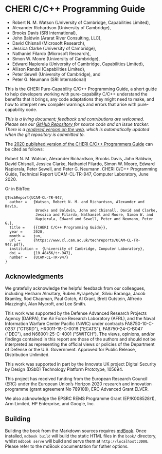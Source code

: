 <!-- ANCHOR: cover -->

# CHERI C/C++ Programming Guide

* Robert N. M. Watson (University of Cambridge, Capabilities Limited),
* Alexander Richardson (University of Cambridge),
* Brooks Davis (SRI International),
* John Baldwin (Ararat River Consulting, LLC),
* David Chisnall (Microsoft Research),
* Jessica Clarke (University of Cambridge),
* Nathaniel Filardo (Microsoft Research),
* Simon W. Moore (University of Cambridge),
* Edward Napierala (University of Cambridge, Capabilities Limited),
* Allison Randal (Capabilities Limited),
* Peter Sewell (University of Cambridge), and
* Peter G. Neumann (SRI International)

This is the CHERI Pure-Capability C/C++ Programming Guide, a short guide to
help developers working with pure-capability C/C++ understand the benefits
that it brings, any code adaptations they might need to make, and how to
interpret new compiler warnings and errors that arise with pure-capability
code.

*This is a living document; feedback and contributions are welcomed.
Please see our
[GitHub Repository](https://github.com/CTSRD-CHERI/cheri-c-programming) for
source code and an issue tracker.
There is a [rendered version on the web](https://ctsrd-cheri.github.io/cheri-c-programming/), which is automatically updated when the git repository is
committed to.*

The [2020 published version of the CHERI C/C++ Programmers
Guide](https://www.cl.cam.ac.uk/techreports/UCAM-CL-TR-947.html) can be cited
as follows:

Robert N. M. Watson, Alexander Richardson, Brooks Davis, John Baldwin, David Chisnall, Jessica Clarke, Nathaniel Filardo, Simon W. Moore, Edward Napierala, Peter Sewell, and Peter G. Neumann. CHERI C/C++ Programming Guide, Technical Report UCAM-CL-TR-947, Computer Laboratory, June 2020.

Or in BibTex:

```
@TechReport{UCAM-CL-TR-947,
  author =	 {Watson, Robert N. M. and Richardson, Alexander and Davis,
          	  Brooks and Baldwin, John and Chisnall, David and Clarke,
          	  Jessica and Filardo, Nathaniel and Moore, Simon W. and
          	  Napierala, Edward and Sewell, Peter and Neumann, Peter G.},
  title = 	 {{CHERI C/C++ Programming Guide}},
  year = 	 2020,
  month = 	 jun,
  url = 	 {https://www.cl.cam.ac.uk/techreports/UCAM-CL-TR-947.pdf},
  institution =  {University of Cambridge, Computer Laboratory},
  doi = 	 {10.48456/tr-947},
  number = 	 {UCAM-CL-TR-947}
}
```

## Acknowledgments

We gratefully acknowledge the helpful feedback from our colleagues, including
Hesham Almatary, Ruben Ayrapetyan, Silviu Baranga, Jacob Bramley, Rod Chapman,
Paul Gotch, Al Grant, Brett Gutstein, Alfredo Mazzinghi, Alan Mycroft, and Lee
Smith.

This work was supported by the Defense Advanced Research Projects Agency
(DARPA), the Air Force Research Laboratory (AFRL), and the Naval Information
Warfare Center Pacific (NWIC) under contracts FA8750-10-C-0237 ("CTSRD"),
HR0011-18-C-0016 ("ECATS"), FA8750-24-C-B047 ("DEC"), and N66001-25-C-4001
("SWITCH").
The views, opinions, and/or findings contained in this report are those of the
authors and should not be interpreted as representing the official views or
policies of the Department of Defense or the U.S. Government.
Approved for Public Release, Distribution Unlimited.

This work was supported in part by the Innovate UK project Digital Security by
Design (DSbD) Technology Platform Prototype, 105694.

This project has received funding from the European Research Council (ERC)
under the European Union’s Horizon 2020 research and innovation programme
(grant agreement No 789108), ERC Advanced Grant ELVER.

We also acknowledge the EPSRC REMS Programme Grant (EP/K008528/1), Arm
Limited, HP Enterprise, and Google, Inc.

## Building

Building the book from the Markdown sources requires
[mdBook](https://github.com/rust-lang/mdBook). Once installed, `mdbook build`
will build the static HTML files in the `book/` directory, whilst `mdbook
serve` will build and serve them at `http://localhost:3000`. Please refer to
the mdBook documentation for futher options.
